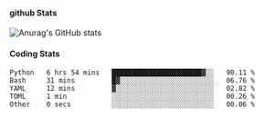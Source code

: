 #### github Stats
![Anurag's GitHub stats](https://github-readme-stats.vercel.app/api?username=reduhq&theme=city_lights&show_icons=true&hide=contribs,prs)

#### Coding Stats
<!--START_SECTION:waka-->

```text
Python   6 hrs 54 mins   ██████████████████████▓░░   90.11 %
Bash     31 mins         █▓░░░░░░░░░░░░░░░░░░░░░░░   06.76 %
YAML     12 mins         ▓░░░░░░░░░░░░░░░░░░░░░░░░   02.82 %
TOML     1 min           ░░░░░░░░░░░░░░░░░░░░░░░░░   00.26 %
Other    0 secs          ░░░░░░░░░░░░░░░░░░░░░░░░░   00.06 %
```

<!--END_SECTION:waka-->